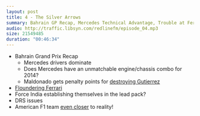 ```yaml
---
layout: post
title: 4 - The Silver Arrows
summary: Bahrain GP Recap, Mercedes Technical Advantage, Trouble at Ferrari
audio: http://traffic.libsyn.com/redlinefm/episode_04.mp3
size: 21549485
duration: "00:46:34"
---
```


* Bahrain Grand Prix Recap
  * Mercedes drivers dominate
  * Does Mercedes have an unmatchable engine/chassis combo for 2014?
  * Maldonado gets penalty points for [destroying Gutierrez](https://www.youtube.com/watch?v=97s07SpF8tU)
* [Floundering Ferrari](http://i.imgur.com/9MzEt6d.gif)
* Force India establishing themselves in the lead pack?
* DRS issues
* American F1 team [even closer](http://www.formula1.com/news/headlines/2014/4/15720.html) to reality!

<!-- more --> 

<audio src="http://traffic.libsyn.com/redlinefm/episode_04.mp3" preload="none" />

[Download MP3](http://traffic.libsyn.com/redlinefm/episode_04.mp3)
